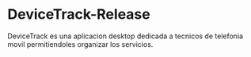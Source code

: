 # DeviceTrack-Release
DeviceTrack es una aplicacion desktop dedicada a tecnicos de telefonia movil permitiendoles organizar los servicios. 
